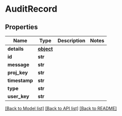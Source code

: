 # AuditRecord

## Properties
Name | Type | Description | Notes
------------ | ------------- | ------------- | -------------
**details** | [**object**](.md) |  | 
**id** | **str** |  | 
**message** | **str** |  | 
**proj_key** | **str** |  | 
**timestamp** | **str** |  | 
**type** | **str** |  | 
**user_key** | **str** |  | 

[[Back to Model list]](../README.md#documentation-for-models) [[Back to API list]](../README.md#documentation-for-api-endpoints) [[Back to README]](../README.md)


